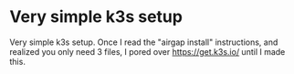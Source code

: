 # Very simple k3s setup

Very simple k3s setup. Once I read the "airgap install" instructions, and
realized you only need 3 files, I pored over https://get.k3s.io/ until I made
this.
